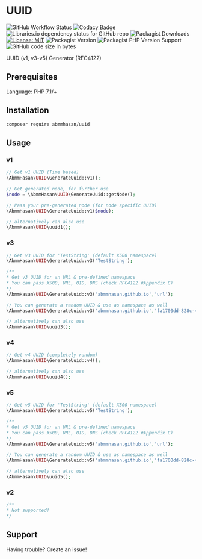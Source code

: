 # UUID

![GitHub Workflow Status](https://img.shields.io/github/actions/workflow/status/abmmhasan/uuid/ci.yml?branch=main)
[![Codacy Badge](https://app.codacy.com/project/badge/Grade/b94b63f507ff4b91be4353e3a98c3fe3)](https://www.codacy.com/gh/abmmhasan/UUID/dashboard?utm_source=github.com&amp;utm_medium=referral&amp;utm_content=abmmhasan/UUID&amp;utm_campaign=Badge_Grade)
![Libraries.io dependency status for GitHub repo](https://img.shields.io/librariesio/github/abmmhasan/uuid)
![Packagist Downloads](https://img.shields.io/packagist/dt/abmmhasan/uuid)
[![License: MIT](https://img.shields.io/badge/License-MIT-green.svg)](https://opensource.org/licenses/MIT)
![Packagist Version](https://img.shields.io/packagist/v/abmmhasan/uuid)
![Packagist PHP Version Support](https://img.shields.io/packagist/php-v/abmmhasan/uuid)
![GitHub code size in bytes](https://img.shields.io/github/languages/code-size/abmmhasan/uuid)

UUID (v1, v3-v5) Generator (RFC4122)


## Prerequisites

Language: PHP 7.1/+

## Installation

```
composer require abmmhasan/uuid
```

## Usage

### v1

```php
// Get v1 UUID (Time based)
\AbmmHasan\UUID\GenerateUuid::v1();

// Get generated node, for further use
$node = \AbmmHasan\UUID\GenerateUuid::getNode();

// Pass your pre-generated node (for node specific UUID)
\AbmmHasan\UUID\GenerateUuid::v1($node);

// alternatively can also use
\AbmmHasan\UUID\uuid1();
```

### v3

```php
// Get v3 UUID for 'TestString' (default X500 namespace)
\AbmmHasan\UUID\GenerateUuid::v3('TestString');

/**
* Get v3 UUID for an URL & pre-defined namespace
* You can pass X500, URL, OID, DNS (check RFC4122 #Appendix C)
*/
\AbmmHasan\UUID\GenerateUuid::v3('abmmhasan.github.io','url');

// You can generate a random UUID & use as namespace as well
\AbmmHasan\UUID\GenerateUuid::v3('abmmhasan.github.io','fa1700dd-828c-4d1b-8e6d-a6104807da90');

// alternatively can also use
\AbmmHasan\UUID\uuid3();
```

### v4

```php
// Get v4 UUID (completely random)
\AbmmHasan\UUID\GenerateUuid::v4();

// alternatively can also use
\AbmmHasan\UUID\uuid4();
```

### v5

```php
// Get v5 UUID for 'TestString' (default X500 namespace)
\AbmmHasan\UUID\GenerateUuid::v5('TestString');

/**
* Get v5 UUID for an URL & pre-defined namespace
* You can pass X500, URL, OID, DNS (check RFC4122 #Appendix C)
*/
\AbmmHasan\UUID\GenerateUuid::v5('abmmhasan.github.io','url');

// You can generate a random UUID & use as namespace as well
\AbmmHasan\UUID\GenerateUuid::v5('abmmhasan.github.io','fa1700dd-828c-4d1b-8e6d-a6104807da90');

// alternatively can also use
\AbmmHasan\UUID\uuid5();
```

### v2

```php
/** 
* Not supported! 
*/
```

## Support

Having trouble? Create an issue!

